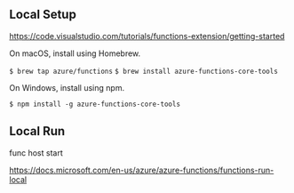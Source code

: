 ## Local Setup

https://code.visualstudio.com/tutorials/functions-extension/getting-started

On macOS, install using Homebrew.

`$ brew tap azure/functions`
`$ brew install azure-functions-core-tools`

On Windows, install using npm.

`$ npm install -g azure-functions-core-tools`

## Local Run

func host start

https://docs.microsoft.com/en-us/azure/azure-functions/functions-run-local
